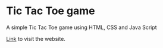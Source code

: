 # Tic Tac Toe game

A simple Tic Tac Toe game using HTML, CSS and Java Script

[Link](https://tic-tac-toe-uday.vercel.app/) to visit the website.

